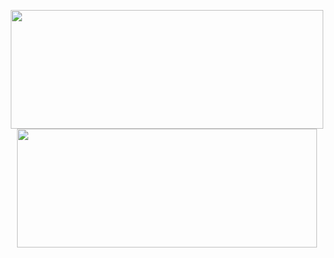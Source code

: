 <p align="center">
  <a href="https://github.com/anuraghazra/github-readme-stats">
    <img align="center" height="190" width = "500" src="https://github-readme-stats-peach-two.vercel.app/api/wakatime?username=renn08&theme=dracula&layout=compact" />
  </a>
  <a href="https://github.com/anuraghazra/github-readme-stats">
    <img align="center" height="190" width = "480" src="https://github-readme-stats.vercel.app/api/top-langs/?username=renn08&hide=Tex&theme=dracula&langs_count=8" />
  </a>
</p>
